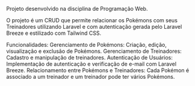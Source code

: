 Projeto desenvolvido na disciplina de Programação Web.

O projeto é um CRUD que permite relacionar os Pokémons com seus Treinadores utilizando Laravel e com autenticação gerada pelo Laravel Breeze e estilizado com Tailwind CSS.


Funcionalidades:
Gerenciamento de Pokémons: Criação, edição, visualização e exclusão de Pokémons.
Gerenciamento de Treinadores: Cadastro e manipulação de treinadores.
Autenticação de Usuários: Implementação de autenticação e verificação de e-mail com Laravel Breeze.
Relacionamento entre Pokémons e Treinadores: Cada Pokémon é associado a um treinador e um treinador pode ter vários Pokémons.
